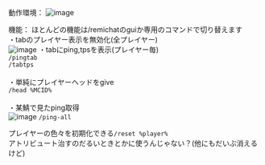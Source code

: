 動作環境：
![image](https://github.com/RemiliiaJP/remichat.sk/assets/105400064/cc656c44-5dd9-4fbc-be6a-8ac0f15d92de)

機能：
ほとんどの機能は/remichatのguiか専用のコマンドで切り替えます<br>
・tabのプレイヤー表示を無効化(全プレイヤー)<br>
![image](https://github.com/RemiliiaJP/remichat.sk/assets/105400064/cccfc390-5344-46c0-be1a-0a4e9fcd0be3)
・tabにping,tpsを表示(プレイヤー毎)<br>
``/pingtab``<br>
``/tabtps``<br>
<br>
・単純にプレイヤーヘッドをgive<br>
``/head %MCID%``<br>
<br>
・某鯖で見たping取得<br>
![image](https://github.com/RemiliiaJP/remichat.sk/assets/105400064/6d3d305c-c858-4de7-83ed-c74cb6c11ed7)
``/ping-all``<br>

プレイヤーの色々を初期化できる``/reset %player%``<br>
アトリビュート治すのだるいときとかに使うんじゃない？(他にもだいぶ消えるけど)
